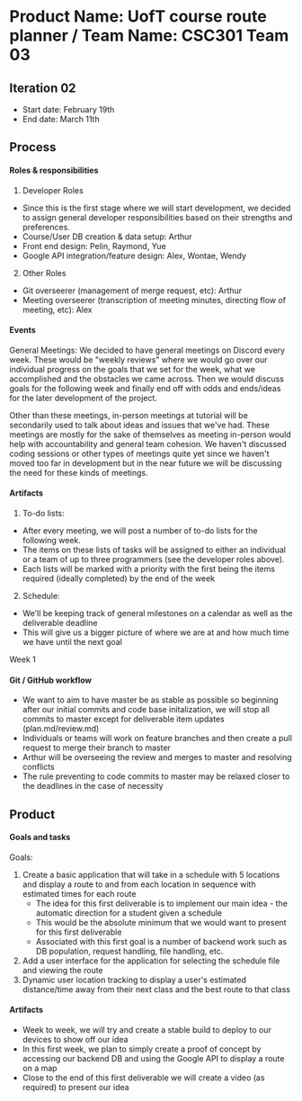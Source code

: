 # Product Name: UofT course route planner / Team Name: CSC301 Team 03

## Iteration 02

 * Start date: February 19th
 * End date: March 11th

## Process

#### Roles & responsibilities

1. Developer Roles
* Since this is the first stage where we will start development, we decided to assign general developer responsibilities based on their strengths and preferences.
* Course/User DB creation & data setup: Arthur
* Front end design: Pelin, Raymond, Yue
* Google API integration/feature design: Alex, Wontae, Wendy

2. Other Roles
* Git overseerer (management of merge request, etc): Arthur
* Meeting overseerer (transcription of meeting minutes, directing flow of meeting, etc): Alex

#### Events

General Meetings:
We decided to have general meetings on Discord every week. These would be "weekly reviews" where we would go over our individual progress on the goals that we set for the week, what we accomplished and the obstacles we came across. 
Then we would discuss goals for the following week and finally end off with odds and ends/ideas for the later development of the project.

Other than these meetings, in-person meetings at tutorial will be secondarily used to talk about ideas and issues that we've had. These meetings are mostly for the sake of themselves as meeting in-person would help with accountability and general team cohesion.
We haven't discussed coding sessions or other types of meetings quite yet since we haven't moved too far in development but in the near future we will be discussing the need for these kinds of meetings.

#### Artifacts
   
1. To-do lists:
* After every meeting, we will post a number of to-do lists for the following week.
* The items on these lists of tasks will be assigned to either an individual or a team of up to three programmers (see the developer roles above).
* Each lists will be marked with a priority with the first being the items required (ideally completed) by the end of the week

2. Schedule:
* We'll be keeping track of general milestones on a calendar as well as the deliverable deadline
* This will give us a bigger picture of where we are at and how much time we have until the next goal
   
Week 1

#### Git / GitHub workflow

* We want to aim to have master be as stable as possible so beginning after our initial commits and code base initalization, we will stop all commits to master except for deliverable item updates (plan.md/review.md)
* Individuals or teams will work on feature branches and then create a pull request to merge their branch to master
* Arthur will be overseeing the review and merges to master and resolving conflicts
* The rule preventing to code commits to master may be relaxed closer to the deadlines in the case of necessity

## Product

#### Goals and tasks
 
 Goals:
 1. Create a basic application that will take in a schedule with 5 locations and display a route to and from each location in sequence with estimated times for each route
    * The idea for this first deliverable is to implement our main idea - the automatic direction for a student given a schedule
    * This would be the absolute minimum that we would want to present for this first deliverable
    * Associated with this first goal is a number of backend work such as DB population, request handling, file handling, etc.
 2. Add a user interface for the application for selecting the schedule file and viewing the route
 3. Dynamic user location tracking to display a user's estimated distance/time away from their next class and the best route to that class

#### Artifacts

* Week to week, we will try and create a stable build to deploy to our devices to show off our idea
* In this first week, we plan to simply create a proof of concept by accessing our backend DB and using the Google API to display a route on a map
* Close to the end of this first deliverable we will create a video (as required) to present our idea
